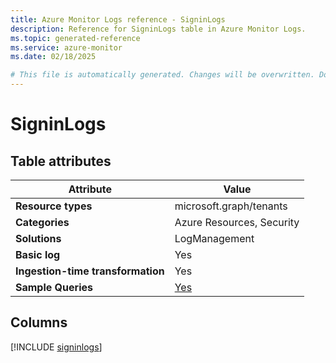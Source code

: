 ```yaml
---
title: Azure Monitor Logs reference - SigninLogs
description: Reference for SigninLogs table in Azure Monitor Logs.
ms.topic: generated-reference
ms.service: azure-monitor
ms.date: 02/18/2025

# This file is automatically generated. Changes will be overwritten. Do not change this file directly.
---
```


# SigninLogs




## Table attributes

|Attribute|Value|
|---|---|
|**Resource types**|microsoft.graph/tenants|
|**Categories**|Azure Resources, Security|
|**Solutions**| LogManagement|
|**Basic log**|Yes|
|**Ingestion-time transformation**|Yes|
|**Sample Queries**|[Yes](/azure/azure-monitor/reference/queries/signinlogs)|



## Columns
  
[!INCLUDE [signinlogs](~/reusable-content/ce-skilling/azure/includes/azure-monitor/reference/tables/signinlogs-include.md)]

